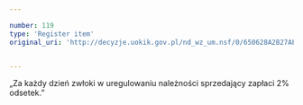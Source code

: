 ```yaml
---

number: 119
type: 'Register item'
original_uri: 'http://decyzje.uokik.gov.pl/nd_wz_um.nsf/0/650628A2B27AEC32C12572DD00329423?OpenDocument'


---
```


„Za każdy dzień zwłoki w uregulowaniu należności sprzedający zapłaci 2% odsetek.”
